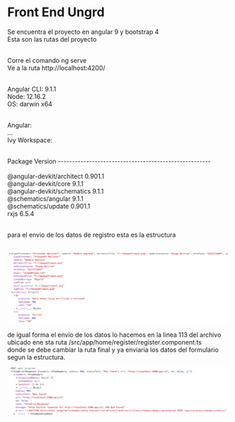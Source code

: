 # Front End Ungrd
Se encuentra el proyecto en angular 9 y bootstrap 4 <br>
Esta son las rutas del proyecto <br><br>

Corre el comando ng serve<br>
Ve a la ruta http://localhost:4200/<br><br>

Angular CLI: 9.1.1<br>
Node: 12.16.2<br>
OS: darwin x64<br><br>

Angular: <br>
... <br>
Ivy Workspace:<br><br>

Package                      Version
------------------------------------------------------<br><br>
@angular-devkit/architect    0.901.1<br>
@angular-devkit/core         9.1.1<br>
@angular-devkit/schematics   9.1.1<br>
@schematics/angular          9.1.1<br>
@schematics/update           0.901.1<br>
rxjs                         6.5.4<br><br>

para el envio de los datos de registro esta es la estructura <br><br>

<img src="img1.png">

de igual forma el envio de los datos lo hacemos en la linea 113 del archivo ubicado ene sta ruta /src/app/home/register/register.component.ts <br>
donde se debe cambiar la ruta final y ya enviaria los datos del formulario segun la estructura.


<img src="img2.png">






 

